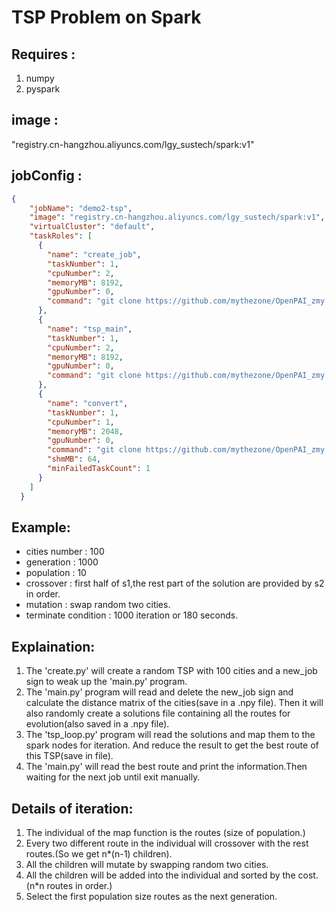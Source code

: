 # TSP Problem on Spark

## Requires :

1. numpy
2. pyspark

## image :

"registry.cn-hangzhou.aliyuncs.com/lgy_sustech/spark:v1"

## jobConfig :

```json
{
    "jobName": "demo2-tsp",
    "image": "registry.cn-hangzhou.aliyuncs.com/lgy_sustech/spark:v1",
    "virtualCluster": "default",
    "taskRoles": [
      {
        "name": "create_job",
        "taskNumber": 1,
        "cpuNumber": 2,
        "memoryMB": 8192,
        "gpuNumber": 0,
        "command": "git clone https://github.com/mythezone/OpenPAI_zmy.git   && cd OpenPAI_zmy/TSP_on_PAI &&  python3 create.py "
      },
      {
        "name": "tsp_main",
        "taskNumber": 1,
        "cpuNumber": 2,
        "memoryMB": 8192,
        "gpuNumber": 0,
        "command": "git clone https://github.com/mythezone/OpenPAI_zmy.git   && cd OpenPAI_zmy/TSP_on_PAI  &&  python3 tsp_main.py "
      },
      {
        "name": "convert",
        "taskNumber": 1,
        "cpuNumber": 1,
        "memoryMB": 2048,
        "gpuNumber": 0,
        "command": "git clone https://github.com/mythezone/OpenPAI_zmy.git   && cd OpenPAI_zmy/TSP_on_PAI  &&  spark-submit --master local[4] tsp_loop.py",
        "shmMB": 64,
        "minFailedTaskCount": 1
      }
    ]
  }
```

## Example:

* cities number : 100
* generation : 1000
* population : 10
* crossover : first half of s1,the rest part of the solution are provided by s2 in order.
* mutation : swap random two cities.
* terminate condition : 1000 iteration or 180 seconds.

## Explaination:

1. The 'create.py' will create a random TSP with 100 cities and a new_job sign to weak up the 'main.py' program.
2. The 'main.py' program will read and delete the new_job sign and calculate the distance matrix of the cities(save in a .npy file). Then it will also randomly create a solutions file containing all the routes for evolution(also saved in a .npy file).
3. The 'tsp_loop.py' program will read the solutions and map them to the spark nodes for iteration. And reduce the result to get the best route of this TSP(save in file).
4. The 'main.py' will read the best route and print the information.Then waiting for the next job until exit manually.

## Details of iteration:

1. The individual of the map function is the routes (size of population.)
2. Every two different route in the individual will crossover with the rest routes.(So we get n*(n-1) children).
3. All the children will mutate by swapping random two cities.
4. All the children will be added into the individual and sorted by the cost.(n*n routes in order.)
5. Select the first population size routes as the next generation.

